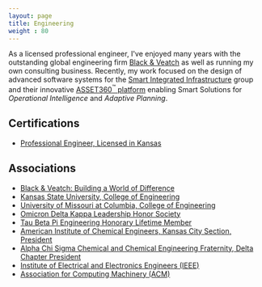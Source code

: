 ```yaml
---
layout: page
title: Engineering
weight : 80
---
```


<p class="message">
  As a licensed professional engineer, I've enjoyed many years with the outstanding global engineering firm <a href="http://www.bv.com/"> Black & Veatch</a> as well as running my own consulting business. Recently, my work focused on the design of advanced software systems for the <a href="http://bv.com/home/capabilities/service/Smart-Integrated-Infrastructure">Smart Integrated Infrastructure</a> group and their innovative <a href="http://bv.com/home/capabilities/service/Smart-Analytics/asset360">ASSET360<sup>&trade;</sup> platform</a> enabling Smart Solutions for <i>Operational Intelligence</i> and <i>Adaptive Planning</i>.  
  </p>

## Certifications

*   [Professional Engineer, Licensed in Kansas](http://www.ksbtp.ks.gov/home)

## Associations

*   [Black & Veatch: Building a World of Difference](https://www.youtube.com/watch?v=qcsdG13v9Fw)
*   [Kansas State University, College of Engineering](http://www.engg.ksu.edu/)
*   [University of Missouri at Columbia, College of Engineering](http://engineering.missouri.edu/)
*   [Omicron Delta Kappa Leadership Honor Society](http://odk.org/)
*   [Tau Beta Pi Engineering Honorary Lifetime Member](http://www.tbp.org)
*   [American Institute of Chemical Engineers, Kansas City Section, President](http://www.aiche.org/)
*   [Alpha Chi Sigma Chemical and Chemical Engineering Fraternity, Delta Chapter President](https://www.alphachisigma.org/)
*   [Institute of Electrical and Electronics Engineers (IEEE)](http://www.ieee.org/index.html)
*   [Association for Computing Machinery (ACM)](http://www.acm.org/)








